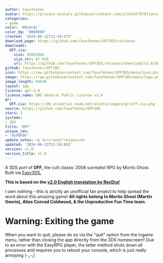 ```yaml
---
author: fauxfennec
avatar: https://private-avatars.githubusercontent.com/u/141457878?jwt=eyJhbGciOiJIUzI1NiIsInR5cCI6IkpXVCJ9.eyJpc3MiOiJnaXRodWIuY29tIiwiYXVkIjoicmF3LmdpdGh1YnVzZXJjb250ZW50LmNvbSIsImtleSI6ImtleTEiLCJleHAiOjE3MzQ2MzI1ODAsIm5iZiI6MTczNDYzMTM4MCwicGF0aCI6Ii91LzE0MTQ1Nzg3OCJ9.juIl2mmP1LJ1WwWiTnb0X64eWOVHQWsQ4grnl1tVIyQ&v=4
categories:
- game
color: '#8c8c8c'
color_bg: '#808080'
created: '2024-06-12T12:16:57Z'
download_page: https://github.com/fauxfennec/OFF3DS/releases
downloads:
  OFF.cia:
    size: 92033984
    size_str: 87 MiB
    url: https://github.com/fauxfennec/OFF3DS/releases/download/v1.0/OFF.cia
github: fauxfennec/OFF3DS
icon: https://raw.githubusercontent.com/fauxfennec/OFF3DS/main/icon.png
image: https://raw.githubusercontent.com/fauxfennec/OFF3DS/main/logo.png
image_length: 94636
layout: app
license: gpl-3.0
license_name: GNU General Public License v3.0
qr:
  OFF.cia: https://db.universal-team.net/assets/images/qr/off-cia.png
source: https://github.com/fauxfennec/OFF3DS
stars: 5
systems:
- 3DS
title: 'OFF'
unique_ids:
- '0xF0F0F'
update_notes: <p dir="auto">miaou</p>
updated: '2024-06-12T12:24:05Z'
version: v1.0
version_title: v1.0
---
```

A 3DS port of **OFF,** the cult classic 2008 surrealist RPG by Mortis Ghost. Built via [Easy3DS.](https://github.com/msikma/Easy3DS)

**This is based on the [v2.0 English translation by RecDra!](https://forum.starmen.net/forum/Fan/Games/OFF-by-Mortis-Ghost/page/3#post1907821)**

I own nothing - this is strictly an unofficial fan project to help spread the word about this amazing game!
**All rights belong to Mortis Ghost (Martin Georis), Alias Conrad Coldwood, & the Unproductive Fun Time team.**

# Warning: Exiting the game
When you want to quit, please do so via the "quit" option from the ingame menu, rather than closing the app directly from the 3DS homescreen!! Due to an error with the EasyRPG player, the latter method shuts down all processes and requires you to reboot your console, which is just really annoying (-_-;)